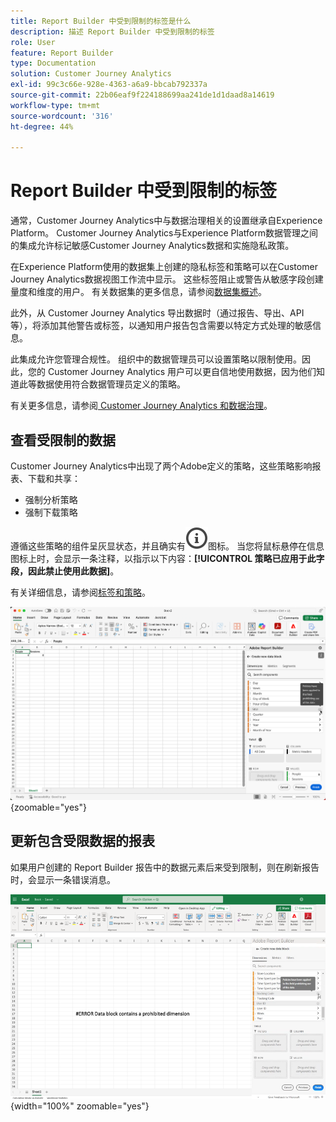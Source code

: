 ```yaml
---
title: Report Builder 中受到限制的标签是什么
description: 描述 Report Builder 中受到限制的标签
role: User
feature: Report Builder
type: Documentation
solution: Customer Journey Analytics
exl-id: 99c3c66e-928e-4363-a6a9-bbcab792337a
source-git-commit: 22b06eaf9f224188699aa241de1d1daad8a14619
workflow-type: tm+mt
source-wordcount: '316'
ht-degree: 44%

---
```


# Report Builder 中受到限制的标签

通常，Customer Journey Analytics中与数据治理相关的设置继承自Experience Platform。 Customer Journey Analytics与Experience Platform数据管理之间的集成允许标记敏感Customer Journey Analytics数据和实施隐私政策。

在Experience Platform使用的数据集上创建的隐私标签和策略可以在Customer Journey Analytics数据视图工作流中显示。 这些标签阻止或警告从敏感字段创建量度和维度的用户。 有关数据集的更多信息，请参阅[数据集概述](https://experienceleague.adobe.com/en/docs/experience-platform/catalog/datasets/overview)。

此外，从 Customer Journey Analytics 导出数据时（通过报告、导出、API 等），将添加其他警告或标签，以通知用户报告包含需要以特定方式处理的敏感信息。

此集成允许您管理合规性。 组织中的数据管理员可以设置策略以限制使用。因此，您的 Customer Journey Analytics 用户可以更自信地使用数据，因为他们知道此等数据使用符合数据管理员定义的策略。

有关更多信息，请参阅[ Customer Journey Analytics 和数据治理](https://experienceleague.adobe.com/en/docs/analytics-platform/using/cja-privacy/privacy-overview)。

## 查看受限制的数据

Customer Journey Analytics中出现了两个Adobe定义的策略，这些策略影响报表、下载和共享：

* 强制分析策略
* 强制下载策略

遵循这些策略的组件呈灰显状态，并且确实有![InfoOutline](/help/assets/icons/InfoOutline.svg)图标。 当您将鼠标悬停在信息图标上时，会显示一条注释，以指示以下内容：**[!UICONTROL 策略已应用于此字段，因此禁止使用此数据]**。

有关详细信息，请参阅[标签和策略](https://experienceleague.adobe.com/en/docs/analytics-platform/using/cja-dataviews/data-governance)。


![指示禁止使用数据的策略注释。](assets/restricted-label.png){zoomable="yes"}


## 更新包含受限数据的报表

如果用户创建的 Report Builder 报告中的数据元素后来受到限制，则在刷新报告时，会显示一条错误消息。

![稍后限制数据元素之后显示的错误消息。](assets/error-restricted-data.png){width="100%" zoomable="yes"}
